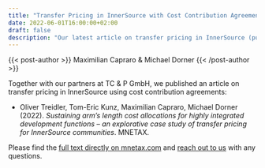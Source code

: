 ```yaml
---
title: "Transfer Pricing in InnerSource with Cost Contribution Agreements"
date: 2022-06-01T16:00:00+02:00
draft: false
description: "Our latest article on transfer pricing in InnerSource (published in MNETAX) explores cost contribution agreements for transfer pricing in your InnerSource program."
---
```

{{< post-author >}}
Maximilian Capraro & Michael Dorner
{{< /post-author >}}

Together with our partners at TC & P GmbH, we published an article on transfer pricing in InnerSource using cost contribution agreements:

- Oliver Treidler, Tom-Eric Kunz, Maximilian Capraro, Michael Dorner (2022). _Sustaining arm’s length cost allocations for highly integrated development functions – an explorative case study of transfer pricing for InnerSource communities_. MNETAX.

Please find the <a href="https://mnetax.com/sustaining-arms-length-cost-allocations-for-highly-integrated-development-functions-an-explorative-case-study-of-transfer-pricing-for-innersource-communities-47288" target="_blank">full text directly on mnetax.com</a> and [reach out to us](mailto:mail@caprarodorner.de) with any questions.
